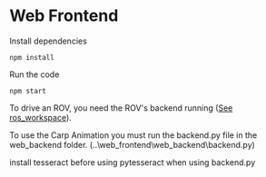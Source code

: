 # Web Frontend

Install dependencies
```
npm install
```
Run the code
```
npm start
```

To drive an ROV, you need the ROV's backend running ([See ros_workspace](../ros_workspace/)).

To use the Carp Animation you must run the backend.py file in the web_backend folder. (..\web_frontend\web_backend\backend.py)

install tesseract before using pytesseract when using backend.py